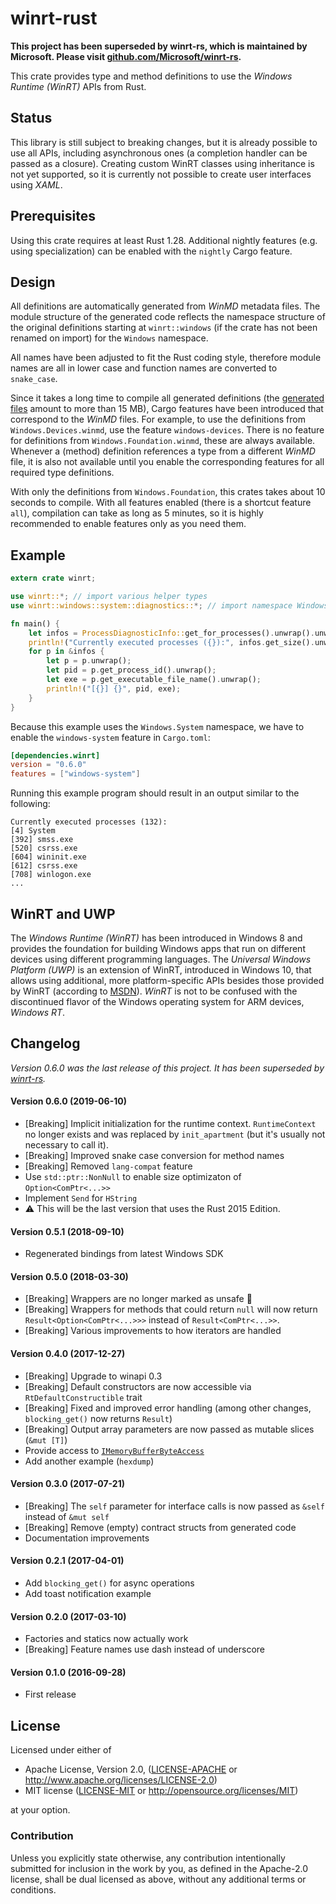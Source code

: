 # winrt-rust

**This project has been superseded by winrt-rs, which is maintained by Microsoft. Please visit [github.com/Microsoft/winrt-rs](https://github.com/microsoft/winrt-rs).**

This crate provides type and method definitions to use the *Windows Runtime (WinRT)* APIs from Rust.

## Status
This library is still subject to breaking changes, but it is already possible to use all APIs, including asynchronous ones
(a completion handler can be passed as a closure).
Creating custom WinRT classes using inheritance is not yet supported, so it is currently not possible to create user interfaces using *XAML*. 

## Prerequisites
Using this crate requires at least Rust 1.28.
Additional nightly features (e.g. using specialization) can be enabled with the `nightly` Cargo feature.

## Design
All definitions are automatically generated from *WinMD* metadata files.
The module structure of the generated code reflects the namespace structure of the original definitions
starting at `winrt::windows` (if the crate has not been renamed on import) for the `Windows` namespace.

All names have been adjusted to fit the Rust coding style, therefore module names are all in lower case and function names
are converted to `snake_case`.

Since it takes a long time to compile all generated definitions (the [generated files](https://github.com/contextfree/winrt-rust/blob/master/src/rt/gen/) amount to more than 15 MB),
Cargo features have been introduced that correspond to the *WinMD* files. For example, to use the definitions from `Windows.Devices.winmd`, use the feature `windows-devices`.
There is no feature for definitions from `Windows.Foundation.winmd`, these are always available. Whenever a (method) definition references a type from a different *WinMD* file,
it is also not available until you enable the corresponding features for all required type definitions.

With only the definitions from `Windows.Foundation`, this crates takes about 10 seconds to compile. With all features enabled (there is a shortcut feature `all`), compilation can take
as long as 5 minutes, so it is highly recommended to enable features only as you need them.

## Example
```rust
extern crate winrt;

use winrt::*; // import various helper types
use winrt::windows::system::diagnostics::*; // import namespace Windows.System.Diagnostics

fn main() {
    let infos = ProcessDiagnosticInfo::get_for_processes().unwrap().unwrap();
    println!("Currently executed processes ({}):", infos.get_size().unwrap());
    for p in &infos {
        let p = p.unwrap();
        let pid = p.get_process_id().unwrap();
        let exe = p.get_executable_file_name().unwrap();
        println!("[{}] {}", pid, exe);
    }
}
```

Because this example uses the `Windows.System` namespace, we have to enable the `windows-system` feature in `Cargo.toml`:
```toml
[dependencies.winrt]
version = "0.6.0"
features = ["windows-system"]
```

Running this example program should result in an output similar to the following:
```
Currently executed processes (132):
[4] System
[392] smss.exe
[520] csrss.exe
[604] wininit.exe
[612] csrss.exe
[708] winlogon.exe
...
```

## WinRT and UWP
The *Windows Runtime (WinRT)* has been introduced in Windows 8 and provides the foundation for building
Windows apps that run on different devices using different programming languages. The *Universal Windows Platform (UWP)* is
an extension of WinRT, introduced in Windows 10, that allows using additional, more platform-specific APIs besides those provided by WinRT (according to
[MSDN](https://msdn.microsoft.com/en-us/windows/uwp/get-started/universal-application-platform-guide)).
*WinRT* is not to be confused with the discontinued flavor of the Windows operating system for ARM devices, *Windows RT*.

## Changelog

*Version 0.6.0 was the last release of this project. It has been superseded by [winrt-rs](https://github.com/microsoft/winrt-rs).*

#### Version 0.6.0 (2019-06-10)
- [Breaking] Implicit initialization for the runtime context. `RuntimeContext` no longer exists and was replaced by `init_apartment` (but it's usually not necessary to call it).
- [Breaking] Improved snake case conversion for method names
- [Breaking] Removed `lang-compat` feature
- Use `std::ptr::NonNull` to enable size optimizaton of `Option<ComPtr<...>>`
- Implement `Send` for `HString`
- ⚠️ This will be the last version that uses the Rust 2015 Edition.

#### Version 0.5.1 (2018-09-10)
- Regenerated bindings from latest Windows SDK

#### Version 0.5.0 (2018-03-30)
- [Breaking] Wrappers are no longer marked as unsafe 🎉
- [Breaking] Wrappers for methods that could return `null` will now return `Result<Option<ComPtr<...>>>` instead of `Result<ComPtr<...>>`.
- [Breaking] Various improvements to how iterators are handled

#### Version 0.4.0 (2017-12-27)
- [Breaking] Upgrade to winapi 0.3
- [Breaking] Default constructors are now accessible via `RtDefaultConstructible` trait
- [Breaking] Fixed and improved error handling (among other changes, `blocking_get()` now returns `Result`)
- [Breaking] Output array parameters are now passed as mutable slices (`&mut [T]`)
- Provide access to [`IMemoryBufferByteAccess`](https://docs.microsoft.com/en-us/uwp/api/windows.foundation.memorybuffer)
- Add another example (`hexdump`)

#### Version 0.3.0 (2017-07-21)
- [Breaking] The `self` parameter for interface calls is now passed as `&self` instead of `&mut self`
- [Breaking] Remove (empty) contract structs from generated code
- Documentation improvements

#### Version 0.2.1 (2017-04-01)
- Add `blocking_get()` for async operations
- Add toast notification example

#### Version 0.2.0 (2017-03-10)
- Factories and statics now actually work
- [Breaking] Feature names use dash instead of underscore

#### Version 0.1.0 (2016-09-28)
- First release

## License

Licensed under either of

 * Apache License, Version 2.0, ([LICENSE-APACHE](LICENSE-APACHE) or http://www.apache.org/licenses/LICENSE-2.0)
 * MIT license ([LICENSE-MIT](LICENSE-MIT) or http://opensource.org/licenses/MIT)

at your option.

### Contribution

Unless you explicitly state otherwise, any contribution intentionally
submitted for inclusion in the work by you, as defined in the Apache-2.0
license, shall be dual licensed as above, without any additional terms or
conditions.
